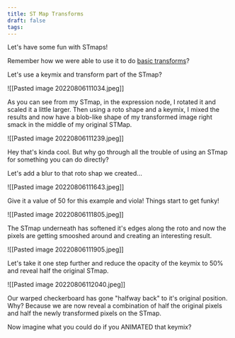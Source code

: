 ```yaml
---
title: ST Map Transforms
draft: false
tags:
---
```

Let's have some fun with STmaps!

Remember how we were able to use it to do [basic transforms](STmaps)?

Let's use a keymix and transform part of the STmap?


![[Pasted image 20220806111034.jpeg]]


As you can see from my STmap, in the expression node, I rotated it and scaled it a little larger. Then using a roto shape and a keymix, I mixed the results and now have a blob-like shape of my transformed image right smack in the middle of my original STMap.

![[Pasted image 20220806111239.jpeg]]

Hey that's kinda cool. But why go through all the trouble of using an STmap for something you can do directly?

Let's add a blur to that roto shap we created...

![[Pasted image 20220806111643.jpeg]]

Give it a value of 50 for this example and viola!
Things start to get funky!

![[Pasted image 20220806111805.jpeg]]

The STmap underneath has softened it's edges along the roto and now the pixels are getting smooshed around and creating an interesting result.

![[Pasted image 20220806111905.jpeg]]

Let's take it one step further and reduce the opacity of the keymix to 50% and reveal half the original STmap.

![[Pasted image 20220806112040.jpeg]]

Our warped checkerboard has gone "halfway back" to it's original position. Why? Because we are now reveal a combination of half the original pixels and half the newly transformed pixels on the STmap. 

Now imagine what you could do if you ANIMATED that keymix?